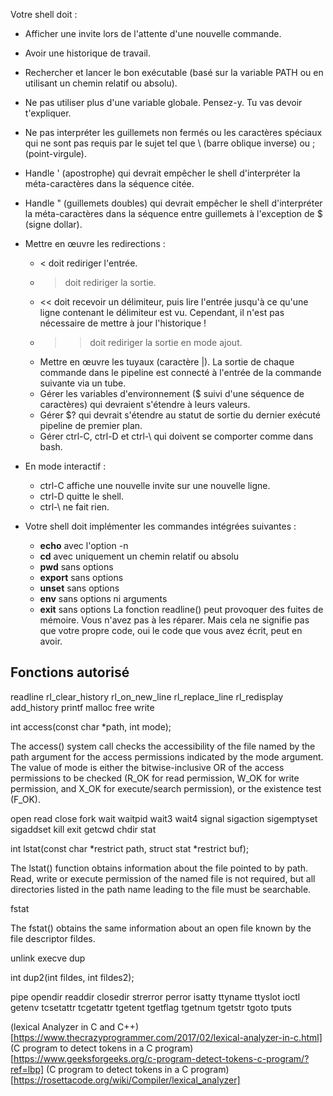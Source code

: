 Votre shell doit :
- Afficher une invite lors de l'attente d'une nouvelle commande.
- Avoir une historique de travail.
- Rechercher et lancer le bon exécutable (basé sur la variable PATH ou en utilisant un chemin relatif ou absolu).
- Ne pas utiliser plus d'une variable globale. Pensez-y. Tu vas devoir t'expliquer.
- Ne pas interpréter les guillemets non fermés ou les caractères spéciaux qui ne sont pas requis par le sujet tel que \ (barre oblique inverse) ou ; (point-virgule).
- Handle ' (apostrophe) qui devrait empêcher le shell d'interpréter la méta-caractères dans la séquence citée.
- Handle " (guillemets doubles) qui devrait empêcher le shell d'interpréter la méta-caractères dans la séquence entre guillemets à l'exception de $ (signe dollar).


- Mettre en œuvre les redirections :
    - < doit rediriger l'entrée.
	- > doit rediriger la sortie.
	- << doit recevoir un délimiteur, puis lire l'entrée jusqu'à ce qu'une ligne contenant le délimiteur est vu. Cependant, il n'est pas nécessaire de mettre à jour l'historique !
	- >> doit rediriger la sortie en mode ajout.
	- Mettre en œuvre les tuyaux (caractère |). La sortie de chaque commande dans le pipeline est connecté à l'entrée de la commande suivante via un tube.
    - Gérer les variables d'environnement ($ suivi d'une séquence de caractères) qui devraient s'étendre à leurs valeurs.
    - Gérer $? qui devrait s'étendre au statut de sortie du dernier exécuté pipeline de premier plan.
    - Gérer ctrl-C, ctrl-D et ctrl-\ qui doivent se comporter comme dans bash.
- En mode interactif :
	- ctrl-C affiche une nouvelle invite sur une nouvelle ligne.
	- ctrl-D quitte le shell.
	- ctrl-\ ne fait rien.
- Votre shell doit implémenter les commandes intégrées suivantes :
	- **echo** avec l'option -n
	- **cd** avec uniquement un chemin relatif ou absolu
	- **pwd** sans options
	- **export** sans options
	- **unset** sans options
	- **env** sans options ni arguments
	- **exit** sans options
La fonction readline() peut provoquer des fuites de mémoire. Vous n'avez pas à les réparer. Mais
cela ne signifie pas que votre propre code, oui le code que vous avez écrit, peut en avoir. 

## Fonctions autorisé

readline
rl_clear_history
rl_on_new_line
rl_replace_line
rl_redisplay
add_history
printf
malloc
free
write

int access(const char *path, int mode);

The access() system call checks the accessibility of the file named by the path argument for the access permissions indicated by the mode argument.  The value of mode is either the bitwise-inclusive OR of the access permissions to be checked (R_OK for read permission, W_OK for write permission, and X_OK for execute/search permission), or the existence test (F_OK).


open
read
close
fork
wait
waitpid
wait3
wait4
signal
sigaction
sigemptyset
sigaddset
kill
exit
getcwd
chdir
stat

int lstat(const char *restrict path, struct stat *restrict buf);

The lstat() function obtains information about the file pointed to by path.  Read, write or execute permission of the named file is not required, but all directories listed in the
     path name leading to the file must be searchable.

fstat

The fstat() obtains the same information about an open file known by the file descriptor fildes.

unlink
execve
dup

int dup2(int fildes, int fildes2);

pipe
opendir
readdir
closedir
strerror
perror
isatty
ttyname
ttyslot
ioctl
getenv
tcsetattr
tcgetattr
tgetent
tgetflag
tgetnum
tgetstr
tgoto
tputs


(lexical Analyzer in C and C++)[https://www.thecrazyprogrammer.com/2017/02/lexical-analyzer-in-c.html]
(C program to detect tokens in a C program)[https://www.geeksforgeeks.org/c-program-detect-tokens-c-program/?ref=lbp]
(C program to detect tokens in a C program)[https://rosettacode.org/wiki/Compiler/lexical_analyzer]
